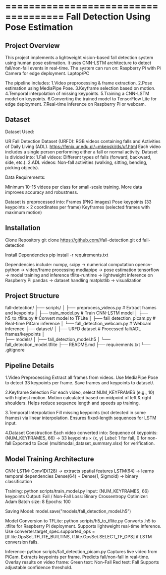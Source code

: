 ====================================
Fall Detection Using Pose Estimation
====================================

Project Overview
----------------

This project implements a lightweight vision-based fall detection system using human pose estimation. It uses CNN-LSTM architecture to detect fall/non-fall events in real-time. The system can run on:
   Raspberry Pi with Pi Camera for edge deployment.
   Laptop/PC 

 The pipeline includes:
   1.Video preprocessing & frame extraction.
   2.Pose estimation using MediaPipe Pose.
   3.Keyframe selection based on motion.
   4.Temporal interpolation of missing keypoints.
   5.Training a CNN-LSTM model on keypoints.
   6.Converting the trained model to TensorFlow Lite for edge deployment.
   7.Real-time inference on Raspberry Pi or webcam.

Dataset
-------

Dataset Used:

   UR Fall Detection Dataset (URFD): RGB videos containing falls and Activities of Daily Living (ADL).
   https://fenix.ur.edu.pl/~mkepski/ds/uf.html
   Each video includes a single person performing either a fall or normal activity.
   Dataset is divided into:
    1.Fall videos: Different types of falls (forward, backward, side, etc.).
    2.ADL videos: Non-fall activities (walking, sitting, bending, picking objects).

Data Requirements:

   Minimum 10-15 videos per class for small-scale training.
   More data improves accuracy and robustness.

Dataset is preprocessed into:
   Frames (PNG images)
   Pose keypoints (33 keypoints × 2 coordinates per frame)
   Keyframes (selected frames with maximum motion)

Installation
------------

   Clone Repository
     git clone https://github.com/<USERNAME>/fall-detection.git
     cd fall-detection

   Install Dependencies
     pip install -r requirements.txt

   Dependencies include:
     numpy, scipy → numerical computation
     opencv-python → video/frame processing
     mediapipe → pose estimation
     tensorflow → model training and inference
     tflite-runtime → lightweight inference on Raspberry Pi
     pandas → dataset handling
     matplotlib → visualization

Project Structure
-----------------

  fall-detection/
  ├── scripts/
  │   ├── preprocess_videos.py      # Extract frames and keypoints
  │   ├── train_model.py            # Train CNN-LSTM model
  │   ├── h5_to_tflite.py           # Convert model to TFLite
  │   ├── fall_detection_picam.py   # Real-time PiCam inference
  │   └── fall_detection_webcam.py  # Webcam inference
  ├── dataset/
  │   ├── URFD dataset              # Processed fall/ADL frames/keypoints
  │                                 
  ├── models/
  │   ├── fall_detection_model.h5
  │   └── fall_detection_model.tflite
  ├── README.md
  ├── requirements.txt
  └── .gitignore

Pipeline Details
----------------

  1.Video Preprocessing
    Extract all frames from videos.
    Use MediaPipe Pose to detect 33 keypoints per frame.
    Save frames and keypoints to dataset/.

  2.Keyframe Selection
    For each video, select NUM_KEYFRAMES (e.g., 10) with highest motion.
    Motion calculated based on midpoint of left & right shoulders.
    Helps reduce sequence length and speeds up training.
 
  3.Temporal Interpolation
    Fill missing keypoints (not detected in some frames) via linear interpolation.
    Ensures fixed-length sequences for LSTM input.

  4.Dataset Construction
    Each video converted into:
    Sequence of keypoints: (NUM_KEYFRAMES, 66) → 33 keypoints × (x, y)
    Label: 1 for fall, 0 for non-fall
    Exported to Excel (multimodal_dataset_summary.xlsx) for verification.

Model Training Architecture
---------------------------

  CNN-LSTM:
  Conv1D(128) → extracts spatial features
  LSTM(64) → learns temporal dependencies
  Dense(64) + Dense(1, Sigmoid) → binary classification

  Training:
  python scripts/train_model.py
  Input: (NUM_KEYFRAMES, 66) keypoints
  Output: Fall / Non-Fall
  Loss: Binary Crossentropy
  Optimizer: Adam
  Batch size: 8
  Epochs: 100

  Saving Model:
  model.save("models/fall_detection_model.h5")

  Model Conversion to TFLite:
  python scripts/h5_to_tflite.py
  Converts .h5 to .tflite for Raspberry Pi deployment.
  Supports lightweight real-time inference.
  Use converter.target_spec.supported_ops = [tf.lite.OpsSet.TFLITE_BUILTINS, tf.lite.OpsSet.SELECT_TF_OPS] if LSTM conversion fails.

  Inference:
  python scripts/fall_detection_picam.py
  Captures live video from PiCam.
  Extracts keypoints per frame.
  Predicts fall/non-fall in real-time.
  Overlay results on video frame:
  Green text: Non-Fall
  Red text: Fall
  Supports adjustable confidence threshold.

  